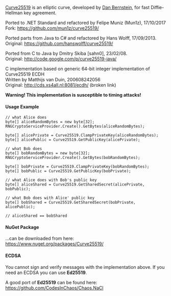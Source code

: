 [Curve25519](http://cr.yp.to/ecdh.html) is an elliptic curve, 
developed by [Dan Bernstein](http://cr.yp.to/djb.html), for fast Diffie-Hellman key agreement.

Ported to .NET Standard and refactored by Felipe Muniz (Mun1z), 17/10/2017
Fork: https://github.com/mun1z/curve25519/

Ported parts from Java to C# and refactored by Hans Wolff, 17/09/2013.  
Original: https://github.com/hanswolff/curve25519/

Ported from C to Java by Dmitry Skiba [sahn0], 23/02/08.  
Original: http://code.google.com/p/curve25519-java/

C implementation based on generic 64-bit integer implementation of Curve25519 ECDH  
Written by Matthijs van Duin, 200608242056  
Original: http://cds.xs4all.nl:8081/ecdh/ (broken link)

**Warning! This implementation is susceptible to timing attacks!**

#### Usage Example

	// what Alice does
	byte[] aliceRandomBytes = new byte[32];
	RNGCryptoServiceProvider.Create().GetBytes(aliceRandomBytes);

	byte[] alicePrivate = Curve25519.ClampPrivateKey(aliceRandomBytes);
	byte[] alicePublic = Curve25519.GetPublicKey(alicePrivate);

	// what Bob does
	byte[] bobRandomBytes = new byte[32];
	RNGCryptoServiceProvider.Create().GetBytes(bobRandomBytes);

	byte[] bobPrivate = Curve25519.ClampPrivateKey(bobRandomBytes);
	byte[] bobPublic = Curve25519.GetPublicKey(bobPrivate);

	// what Alice does with Bob's public key
	byte[] aliceShared = Curve25519.GetSharedSecret(alicePrivate, bobPublic);
	
	// what Bob does with Alice' public key
	byte[] bobShared = Curve25519.GetSharedSecret(bobPrivate, alicePublic);
	
	// aliceShared == bobShared

#### NuGet Package

...can be downloaded from here:  
https://www.nuget.org/packages/Curve25519/

#### ECDSA

You cannot sign and verify messages with the implementation above. If you need 
an ECDSA you can use **Ed25519**.

A good port of **Ed25519** can be found here:  
https://github.com/CodesInChaos/Chaos.NaCl
